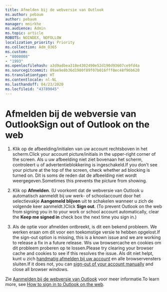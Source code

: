 ```yaml
---
title: Afmelden bij de webversie van Outlook
ms.author: pebaum
author: pebaum
manager: mnirkhe
ms.audience: Admin
ms.topic: article
ROBOTS: NOINDEX, NOFOLLOW
localization_priority: Priority
ms.collection: Adm_O365
ms.custom:
- "8000008"
- "1993"
ms.openlocfilehash: a3d9adbea318e4302490e52d190d93607ce9fd4a
ms.sourcegitcommit: 89ae9e8b36d1980f89f07b016fff0ec48f96b620
ms.translationtype: HT
ms.contentlocale: nl-NL
ms.lasthandoff: 04/23/2020
ms.locfileid: "43789045"
---
```

# <a name="sign-out-of-outlook-on-the-web"></a><span data-ttu-id="d41f5-102">Afmelden bij de webversie van Outlook</span><span class="sxs-lookup"><span data-stu-id="d41f5-102">Sign out of Outlook on the web</span></span>

1. <span data-ttu-id="d41f5-103">Klik op de afbeelding/initialen van uw account rechtsboven in het scherm.</span><span class="sxs-lookup"><span data-stu-id="d41f5-103">Click your account picture/initials in the upper-right corner of the screen.</span></span> <span data-ttu-id="d41f5-104">Als u uw afbeelding niet ziet bovenaan het scherm, controleert u of advertentieblokkering is ingeschakeld.</span><span class="sxs-lookup"><span data-stu-id="d41f5-104">If you don't see your picture at the top of the screen, check whether ad blocking is turned on.</span></span> <span data-ttu-id="d41f5-105">Dit is soms de reden dat de afbeelding niet wordt weergegeven.</span><span class="sxs-lookup"><span data-stu-id="d41f5-105">Sometimes this prevents the picture from showing.</span></span>

2. <span data-ttu-id="d41f5-106">Klik op **Afmelden**. (U voorkomt dat de webversie van Outlook u automatisch aanmeldt bij uw werk- of schoolaccount door het selectievakje **Aangemeld blijven** uit te schakelen wanneer u zich de volgende keer aanmeldt.)</span><span class="sxs-lookup"><span data-stu-id="d41f5-106">Click **Sign out**. (To prevent Outlook on the web from signing you in to your work or school account automatically, clear the **Keep me signed in** check box the next time you sign in.)</span></span>

3. <span data-ttu-id="d41f5-107">Als de optie voor afmelden ontbreekt, is dit een bekend probleem. We werken eraan om dit voor een toekomstige versie te hebben opgelost.</span><span class="sxs-lookup"><span data-stu-id="d41f5-107">If the sign-out option is missing, this is a known issue and we are working to release a fix in a future release.</span></span>  <span data-ttu-id="d41f5-108">Wis uw browsercache en cookies om dit probleem proberen op te lossen.</span><span class="sxs-lookup"><span data-stu-id="d41f5-108">Please try clearing your browser cache and cookies to see if this resolves the issue.</span></span>  <span data-ttu-id="d41f5-109">Als dit niet helpt, kunt u zich [handmatig afmelden bij uw account](https://login.live.com/logout.srf) en alle browservensters sluiten.</span><span class="sxs-lookup"><span data-stu-id="d41f5-109">If it does not, you can [sign-out of your account manually](https://login.live.com/logout.srf) and close all browser windows.</span></span>

<span data-ttu-id="d41f5-110">Zie [Aanmelden bij de webversie van Outlook](https://support.office.com/article/how-to-sign-in-to-outlook-on-the-web-763fab4d-0138-4814-b450-37fc286bcb79) voor meer informatie.</span><span class="sxs-lookup"><span data-stu-id="d41f5-110">To learn more, see [How to sign in to Outlook on the web](https://support.office.com/article/how-to-sign-in-to-outlook-on-the-web-763fab4d-0138-4814-b450-37fc286bcb79).</span></span>
